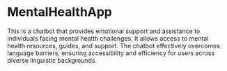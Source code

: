 # MentalHealthApp
This is a chatbot that provides emotional support and assistance to individuals facing mental health challenges. It allows access to mental health resources, guides, and support. The chatbot effectively overcomes language barriers, ensuring accessibility and efficiency for users across diverse linguistic backgrounds.
